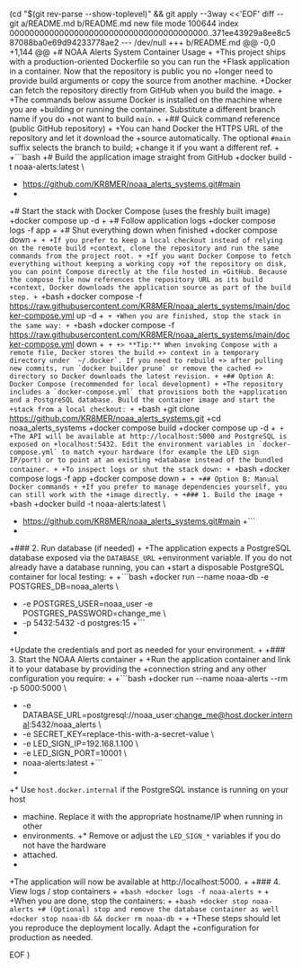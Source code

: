  (cd "$(git rev-parse --show-toplevel)" && git apply --3way <<'EOF' 
diff --git a/README.md b/README.md
new file mode 100644
index 0000000000000000000000000000000000000000..371ee43929a8ee8c587088ba0e69d94233778ae2
--- /dev/null
+++ b/README.md
@@ -0,0 +1,144 @@
+# NOAA Alerts System Container Usage
+
+This project ships with a production-oriented Dockerfile so you can run the
+Flask application in a container. Now that the repository is public you no
+longer need to provide build arguments or copy the source from another machine.
+Docker can fetch the repository directly from GitHub when you build the image.
+
+The commands below assume Docker is installed on the machine where you are
+building or running the container. Substitute a different branch name if you do
+not want to build `main`.
+
+## Quick command reference (public GitHub repository)
+
+You can hand Docker the HTTPS URL of the repository and let it download the
+source automatically. The optional `#main` suffix selects the branch to build;
+change it if you want a different ref.
+
+```bash
+# Build the application image straight from GitHub
+docker build -t noaa-alerts:latest \
+  https://github.com/KR8MER/noaa_alerts_systems.git#main
+
+# Start the stack with Docker Compose (uses the freshly built image)
+docker compose up -d
+
+# Follow application logs
+docker compose logs -f app
+
+# Shut everything down when finished
+docker compose down
+```
+
+If you prefer to keep a local checkout instead of relying on the remote build
+context, clone the repository and run the same commands from the project root.
+
+If you want Docker Compose to fetch everything without keeping a working copy
+of the repository on disk, you can point Compose directly at the file hosted in
+GitHub. Because the compose file now references the repository URL as its build
+context, Docker downloads the application source as part of the build step.
+
+```bash
+docker compose -f https://raw.githubusercontent.com/KR8MER/noaa_alerts_systems/main/docker-compose.yml up -d
+```
+
+When you are finished, stop the stack in the same way:
+
+```bash
+docker compose -f https://raw.githubusercontent.com/KR8MER/noaa_alerts_systems/main/docker-compose.yml down
+```
+
+> **Tip:** When invoking Compose with a remote file, Docker stores the build
+> context in a temporary directory under `~/.docker`. If you need to rebuild
+> after pulling new commits, run `docker builder prune` or remove the cached
+> directory so Docker downloads the latest revision.
+
+## Option A: Docker Compose (recommended for local development)
+
+The repository includes a `docker-compose.yml` that provisions both the
+application and a PostgreSQL database. Build the container image and start the
+stack from a local checkout:
+
+```bash
+git clone https://github.com/KR8MER/noaa_alerts_systems.git
+cd noaa_alerts_systems
+docker compose build
+docker compose up -d
+```
+
+The API will be available at http://localhost:5000 and PostgreSQL is exposed on
+localhost:5432. Edit the environment variables in `docker-compose.yml` to match
+your hardware (for example the LED sign IP/port) or to point at an existing
+database instead of the bundled container.
+
+To inspect logs or shut the stack down:
+
+```bash
+docker compose logs -f app
+docker compose down
+```
+
+## Option B: Manual Docker commands
+
+If you prefer to manage dependencies yourself, you can still work with the
+image directly.
+
+### 1. Build the image
+
+```bash
+docker build -t noaa-alerts:latest \
+    https://github.com/KR8MER/noaa_alerts_systems.git#main
+```
+
+### 2. Run database (if needed)
+
+The application expects a PostgreSQL database exposed via the `DATABASE_URL`
+environment variable. If you do not already have a database running, you can
+start a disposable PostgreSQL container for local testing:
+
+```bash
+docker run --name noaa-db -e POSTGRES_DB=noaa_alerts \
+    -e POSTGRES_USER=noaa_user -e POSTGRES_PASSWORD=change_me \
+    -p 5432:5432 -d postgres:15
+```
+
+Update the credentials and port as needed for your environment.
+
+### 3. Start the NOAA Alerts container
+
+Run the application container and link it to your database by providing the
+connection string and any other configuration you require:
+
+```bash
+docker run --name noaa-alerts --rm -p 5000:5000 \
+    -e DATABASE_URL=postgresql://noaa_user:change_me@host.docker.internal:5432/noaa_alerts \
+    -e SECRET_KEY=replace-this-with-a-secret-value \
+    -e LED_SIGN_IP=192.168.1.100 \
+    -e LED_SIGN_PORT=10001 \
+    noaa-alerts:latest
+```
+
+* Use `host.docker.internal` if the PostgreSQL instance is running on your host
+  machine. Replace it with the appropriate hostname/IP when running in other
+  environments.
+* Remove or adjust the `LED_SIGN_*` variables if you do not have the hardware
+  attached.
+
+The application will now be available at http://localhost:5000.
+
+### 4. View logs / stop containers
+
+```bash
+docker logs -f noaa-alerts
+```
+
+When you are done, stop the containers:
+
+```bash
+docker stop noaa-alerts
+# (Optional) stop and remove the database container as well
+docker stop noaa-db && docker rm noaa-db
+```
+
+These steps should let you reproduce the deployment locally. Adapt the
+configuration for production as needed.
 
EOF
)
